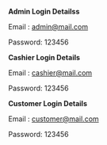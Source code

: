 
**Admin Login Detailss**

Email	: admin@mail.com

Password: 123456


**Cashier Login Details**

Email	: cashier@mail.com

Password: 123456


**Customer Login Details**

Email	: customer@mail.com

Password: 123456

<!-- ![Screenshot (12)](https://user-images.githubusercontent.com/36708000/190139937-c5350678-ccd1-402b-a0d0-e96d9a8f612d.png)

#

![Screenshot (11)](https://user-images.githubusercontent.com/36708000/190139950-7883728d-0c8d-4253-829b-46fd1070fcd7.png) -->
